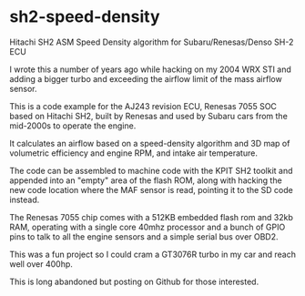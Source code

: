 sh2-speed-density
=================

Hitachi SH2 ASM Speed Density algorithm for Subaru/Renesas/Denso SH-2 ECU

I wrote this a number of years ago while hacking on my 2004 WRX STI and adding a bigger turbo and exceeding the airflow limit of the mass airflow sensor.

This is a code example for the AJ243 revision ECU, Renesas 7055 SOC based on Hitachi SH2, built by Renesas and used by Subaru cars from the mid-2000s to operate the engine.

It calculates an airflow based on a speed-density algorithm and 3D map of volumetric efficiency and engine RPM, and intake air temperature.

The code can be assembled to machine code with the KPIT SH2 toolkit and appended into an "empty" area of the flash ROM, along with hacking the new code location where the MAF sensor is read, pointing it to the SD code instead.

The Renesas 7055 chip comes with a 512KB embedded flash rom and 32kb RAM, operating with a single core 40mhz processor and a bunch of GPIO pins to talk to all the engine sensors and a simple serial bus over OBD2. 

This was a fun project so I could cram a GT3076R turbo in my car and reach well over 400hp.

This is long abandoned but posting on Github for those interested. 

